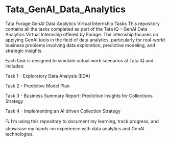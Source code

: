 # Tata_GenAI_Data_Analytics
Tata Forage GenAI Data Analytics Virtual Internship Tasks
This repository contains all the tasks completed as part of the Tata iQ – GenAI Data Analytics Virtual Internship offered by Forage. The internship focuses on applying GenAI tools in the field of data analytics, particularly for real-world business problems involving data exploration, predictive modeling, and strategic insights.

Each task is designed to simulate actual work scenarios at Tata iQ and includes:

Task 1 - Exploratory Data Analysis (EDA)

Task 2 - Predictive Model Plan

Task 3 - Business Summary Report: Predictive Insights for Collections Strategy

Task 4 - Implementing an AI driven Collection Strategy

🔍 I’m using this repository to document my learning, track progress, and showcase my hands-on experience with data analytics and GenAI technologies.

